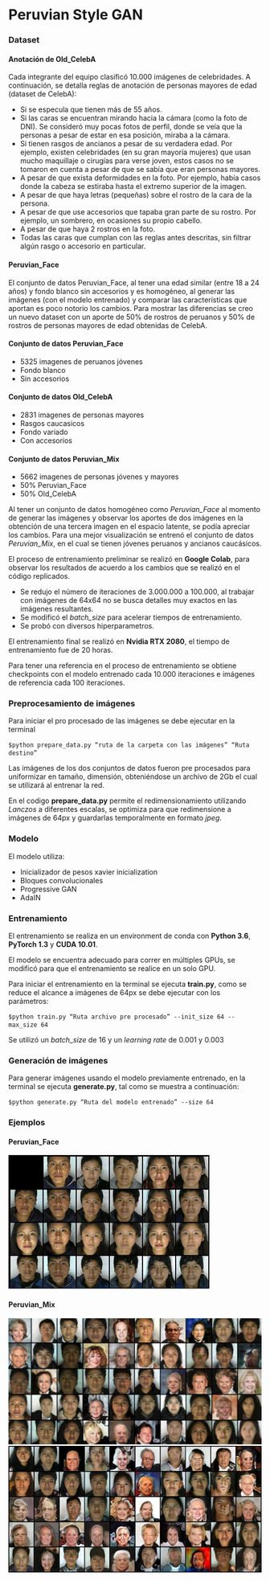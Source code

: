 # Peruvian Style GAN

### Dataset
#### Anotación de Old_CelebA
Cada integrante del equipo clasificó 10.000 imágenes de celebridades. A continuación, se detalla reglas de anotación de personas mayores de edad (dataset de CelebA):

- Si se especula que tienen más de 55 años.
- Si las caras se encuentran mirando hacia la cámara (como la foto de DNI). Se consideró muy pocas fotos de perfil, donde se veía que la personas a pesar de estar en esa posición, miraba a la cámara.
- Si tienen rasgos de ancianos a pesar de su verdadera edad. Por ejemplo, existen celebridades (en su gran mayoría mujeres) que usan mucho maquillaje o cirugías para verse joven, estos casos no se tomaron en cuenta a pesar de que se sabía que eran personas mayores.
- A pesar de que exista deformidades en la foto. Por ejemplo, había casos donde la cabeza se estiraba hasta el extremo superior de la imagen.
- A pesar de que haya letras (pequeñas) sobre el rostro de la cara de la persona.
- A pesar de que use accesorios que tapaba gran parte de su rostro. Por ejemplo, un sombrero, en ocasiones su propio cabello.
- A pesar de que haya 2 rostros en la foto.
- Todas las caras que cumplan con las reglas antes descritas, sin filtrar algún rasgo o accesorio en particular.

#### Peruvian_Face
El conjunto de datos Peruvian_Face, al tener una edad similar (entre 18 a 24 años) y fondo blanco sin accesorios y es homogéneo, al generar las imágenes (con el modelo entrenado) y comparar las características que aportan es poco notorio los cambios. Para mostrar las diferencias se creo un nuevo dataset con un aporte de 50% de rostros de peruanos y 50% de rostros de personas mayores de edad obtenidas de CelebA.

#### Conjunto de datos Peruvian_Face
- 5325 imagenes de peruanos jóvenes
- Fondo blanco
- Sin accesorios

#### Conjunto de datos Old_CelebA
- 2831 imagenes de personas mayores
- Rasgos caucasicos
- Fondo variado
- Con accesorios

#### Conjunto de datos Peruvian_Mix
- 5662 imagenes de personas jóvenes y mayores
- 50% Peruvian_Face 
- 50% Old_CelebA

Al tener un conjunto de datos homogéneo como *Peruvian_Face* al momento de generar las imágenes y observar los aportes de dos imágenes en la obtención de una tercera imagen en el espacio latente, se podía apreciar los cambios. Para una mejor visualización se entrenó el conjunto de datos *Peruvian_Mix*, en el cual se tienen jóvenes peruanos y ancianos caucásicos.

El proceso de entrenamiento preliminar se realizó en **Google Colab**, para observar los resultados de acuerdo a los cambios que se realizó en el código replicados.

- Se redujo el número de iteraciones de 3.000.000 a 100.000, al trabajar con imágenes de 64x64 no se busca detalles muy exactos en las imágenes resultantes.
- Se modificó el *batch_size* para acelerar tiempos de entrenamiento.
- Se probó con diversos hiperparametros.

El entrenamiento final se realizó en **Nvidia RTX 2080**, el tiempo de entrenamiento fue de 20 horas.

Para tener una referencia en el proceso de entrenamiento se obtiene checkpoints con el modelo entrenado cada 10.000 iteraciones e imágenes de referencia cada 100 iteraciones.

### Preprocesamiento de imágenes

Para iniciar el pro procesado de las imágenes se debe ejecutar en la terminal

```
$python prepare_data.py “ruta de la carpeta con las imágenes” “Ruta destino”
```

Las imágenes de los dos conjuntos de datos fueron pre procesados para uniformizar en tamaño, dimensión, obteniéndose un archivo de 2Gb el cual se utilizará al entrenar la red.

En el codigo **prepare_data.py** permite el redimensionamiento utilizando *Lanczos* a diferentes escalas, se optimiza para que redimensione a imágenes de 64px y guardarlas temporalmente en formato *jpeg*.


### Modelo 
El modelo utiliza:
- Inicializador de pesos xavier inicialization
- Bloques convolucionales
- Progressive GAN
- AdaIN

### Entrenamiento
El entrenamiento se realiza en un environment de conda con **Python 3.6**, **PyTorch 1.3** y **CUDA 10.01**.

El modelo se encuentra adecuado para correr en múltiples GPUs, se modificó para que el entrenamiento se realice en un solo GPU.

Para iniciar el entrenamiento en la terminal se ejecuta **train.py**, como se reduce el alcance a imágenes de 64px se debe ejecutar con los parámetros:

```
$python train.py “Ruta archivo pre procesado” --init_size 64 --max_size 64
```

Se utilizó un *batch_size* de 16 y un *learning rate* de 0.001 y 0.003

### Generación de imágenes

Para generar imágenes usando el modelo previamente entrenado, en la terminal se ejecuta **generate.py**, tal como se muestra a continuación:

```
$python generate.py “Ruta del modelo entrenado” --size 64
```

### Ejemplos

#### Peruvian_Face

![Peruvian Faces](doc/sampler_image.jpeg)

#### Peruvian_Mix
![Peruvian Mix_1](doc/mix_1.jpeg)
![Peruvian Mix_2](doc/mix_2.jpeg)


